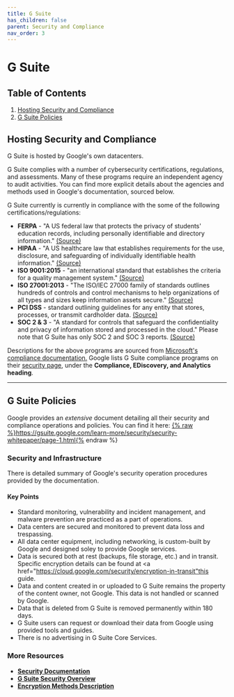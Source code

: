 ```yaml
---
title: G Suite
has_children: false
parent: Security and Compliance
nav_order: 3
---
```


# G Suite

## Table of Contents
1. <a href="#hosting-security-and-compliance">Hosting Security and Compliance</a>
2. <a href="#g-suite-policies">G Suite Policies</a>

## Hosting Security and Compliance

G Suite is hosted by Google's own datacenters.

G Suite complies with a number of cybersecurity certifications, regulations, and assessments. Many of these programs require an independent agency to audit activities. You can find more explicit details about the agencies and methods used in Google's documentation, sourced below.

G Suite currently is currently in compliance with the some of the following certifications/regulations:

* **FERPA** - "A US federal law that protects the privacy of students' education records, including personally identifiable and directory information." <a href="https://docs.microsoft.com/en-us/microsoft-365/compliance/offering-ferpa?view=o365-worldwide">(Source)</a>
* **HIPAA** - "A US healthcare law that establishes requirements for the use, disclosure, and safeguarding of individually identifiable health information." <a href="https://docs.microsoft.com/en-us/microsoft-365/compliance/offering-hipaa-hitech?view=o365-worldwide">(Source)</a>
* **ISO 9001:2015** - "an international standard that establishes the criteria for a quality management system." <a href="https://docs.microsoft.com/en-us/microsoft-365/compliance/offering-iso-9001?view=o365-worldwide">(Source)</a>
* **ISO 27001:2013** - "The ISO/IEC 27000 family of standards outlines hundreds of controls and control mechanisms to help organizations of all types and sizes keep information assets secure." <a href="https://docs.microsoft.com/en-us/microsoft-365/compliance/offering-iso-27001?view=o365-worldwide">(Source)</a>
* **PCI DSS** - standard outlining guidelines for any entity that stores, processes, or transmit cardholder data. <a href="https://docs.microsoft.com/en-us/microsoft-365/compliance/offering-pci-dss?view=o365-worldwide">(Source)</a>
* **SOC 2 & 3** - "A standard for controls that safeguard the confidentiality and privacy of information stored and processed in the cloud." Please note that G Suite has only SOC 2 and SOC 3 reports. <a href="https://docs.microsoft.com/en-us/microsoft-365/compliance/offering-soc?view=o365-worldwide">(Source)</a>

Descriptions for the above programs are sourced from <a href="https://docs.microsoft.com/en-us/microsoft-365/compliance">Microsoft's compliance documentation.</a> Google lists G Suite compliance programs on their <a href="https://gsuite.google.com/security/?secure-by-design_activeEl=data-centers">security page</a>, under the **Compliance, EDiscovery, and Analytics heading**.

<hr class="divider" />

## G Suite Policies

Google provides an *extensive* document detailing all their security and compliance operations and policies. You can find it here: <a href="https://gsuite.google.com/learn-more/security/security-whitepaper/page-1.html">{% raw %}https://gsuite.google.com/learn-more/security/security-whitepaper/page-1.html{% endraw %}</a>

### Security and Infrastructure

There is detailed summary of Google's security operation procedures provided by the documentation.

#### Key Points

* Standard monitoring, vulnerability and incident management, and malware prevention are practiced as a part of operations.
* Data centers are secured and monitored to prevent data loss and trespassing.
* All data center equipment, including networking, is custom-built by Google and designed soley to provide Google services.
* Data is secured both at rest (backups, file storage, etc.) and in transit. Specific encryption details can be found at <a href="https://cloud.google.com/security/encryption-in-transit"this guide.</a>
* Data and content created in or uploaded to G Suite remains the property of the content owner, not Google. This data is not handled or scanned by Google.
* Data that is deleted from G Suite is removed permanently within 180 days.
* G Suite users can request or download their data from Google using provided tools and guides.
* There is no advertising in G Suite Core Services.

### More Resources

* <a href="https://gsuite.google.com/learn-more/security/security-whitepaper/page-1.html">**Security Documentation**</a>
* <a href="https://gsuite.google.com/security/?secure-by-design_activeEl=data-centers">**G Suite Security Overview**</a>
* <a href="https://cloud.google.com/security/encryption-in-transit">**Encryption Methods Description**</a>
